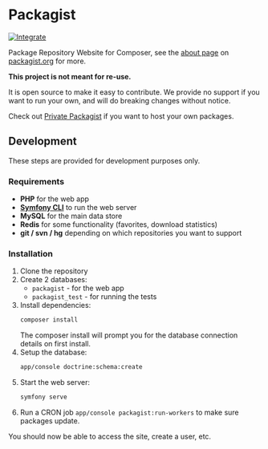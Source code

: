 Packagist
=========

[![Integrate](https://github.com/composer/packagist/workflows/Integrate/badge.svg?branch=main)](https://github.com/composer/packagist/actions)

Package Repository Website for Composer, see the [about page](https://packagist.org/about) on [packagist.org](https://packagist.org/) for more.

**This project is not meant for re-use.**

It is open source to make it easy to contribute. We provide no support if you want to run your own, and will do breaking changes without notice.

Check out [Private Packagist](https://packagist.com/) if you want to host your own packages.

Development
------------

These steps are provided for development purposes only.

### Requirements

- **PHP** for the web app
- **[Symfony CLI](https://symfony.com/download)** to run the web server
- **MySQL** for the main data store
- **Redis** for some functionality (favorites, download statistics)
- **git / svn / hg** depending on which repositories you want to support

### Installation

1. Clone the repository
2. Create 2 databases:
    - `packagist` - for the web app
    - `packagist_test` - for running the tests
3. Install dependencies:
   ```bash
   composer install
   ```
   The composer install will prompt you for the database connection details on first install.
4. Setup the database:
   ```bash
   app/console doctrine:schema:create
   ```
5. Start the web server:
   ```bash
   symfony serve
   ```
6. Run a CRON job `app/console packagist:run-workers` to make sure packages update.

You should now be able to access the site, create a user, etc.
